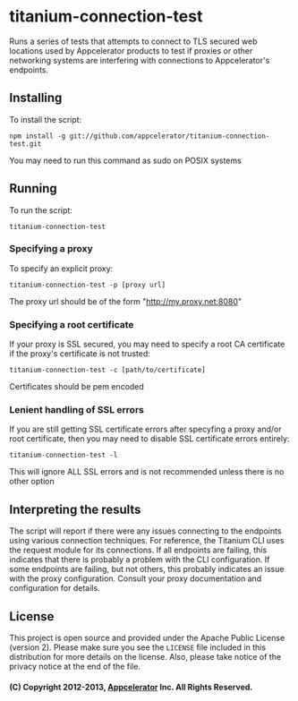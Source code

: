 titanium-connection-test
========================

Runs a series of tests that attempts to connect to TLS secured web locations used by Appcelerator products to test if
proxies or other networking systems are interfering with connections to Appcelerator's endpoints.

## Installing

To install the script:

```
npm install -g git://github.com/appcelerator/titanium-connection-test.git
```

You may need to run this command as sudo on POSIX systems

## Running

To run the script:

```
titanium-connection-test
```

### Specifying a proxy

To specify an explicit proxy:

```
titanium-connection-test -p [proxy url]
```

The proxy url should be of the form "http://my.proxy.net:8080"

### Specifying a root certificate

If your proxy is SSL secured, you may need to specify a root CA certificate if the proxy's certificate is not trusted:

```
titanium-connection-test -c [path/to/certificate]
```

Certificates should be pem encoded

### Lenient handling of SSL errors

If you are still getting SSL certificate errors after specyfing a proxy and/or root certificate, then you may need
to disable SSL certificate errors entirely:

```
titanium-connection-test -l
```

This will ignore ALL SSL errors and is not recommended unless there is no other option

## Interpreting the results

The script will report if there were any issues connecting to the endpoints using various connection techniques. For
reference, the Titanium CLI uses the request module for its connections. If all endpoints are failing, this indicates
that there is probably a problem with the CLI configuration. If some endpoints are failing, but not others, this probably
indicates an issue with the proxy configuration. Consult your proxy documentation and configuration for details.

## License

This project is open source and provided under the Apache Public License
(version 2). Please make sure you see the `LICENSE` file included in this
distribution for more details on the license.  Also, please take notice of the
privacy notice at the end of the file.

#### (C) Copyright 2012-2013, [Appcelerator](http://www.appcelerator.com/) Inc. All Rights Reserved.
